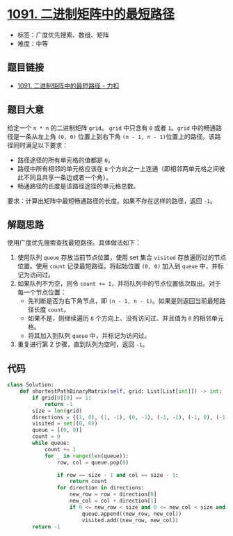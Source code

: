 # [1091. 二进制矩阵中的最短路径](https://leetcode.cn/problems/shortest-path-in-binary-matrix/)

- 标签：广度优先搜索、数组、矩阵
- 难度：中等

## 题目链接

- [1091. 二进制矩阵中的最短路径 - 力扣](https://leetcode.cn/problems/shortest-path-in-binary-matrix/)

## 题目大意

给定一个 `n * n` 的二进制矩阵 `grid`。 `grid` 中只含有 `0` 或者 `1`。`grid` 中的畅通路径是一条从左上角 `(0, 0)` 位置上到右下角 `(n - 1, n - 1)`位置上的路径。该路径同时满足以下要求：

- 路径途径的所有单元格的值都是 `0`。
- 路径中所有相邻的单元格应该在 `8` 个方向之一上连通（即相邻两单元格之间彼此不同且共享一条边或者一个角）。
- 畅通路径的长度是该路径途径的单元格总数。

要求：计算出矩阵中最短畅通路径的长度。如果不存在这样的路径，返回 `-1`。

## 解题思路

使用广度优先搜索查找最短路径。具体做法如下：

1. 使用队列 `queue` 存放当前节点位置，使用 set 集合 `visited` 存放遍历过的节点位置。使用 `count` 记录最短路径。将起始位置 `(0, 0)` 加入到 `queue` 中，并标记为访问过。
2. 如果队列不为空，则令 `count += 1`，并将队列中的节点位置依次取出。对于每一个节点位置：
   - 先判断是否为右下角节点，即 `(n - 1, n - 1)`。如果是则返回当前最短路径长度 `count`。
   - 如果不是，则继续遍历 `8` 个方向上、没有访问过、并且值为 `0` 的相邻单元格。
   - 将其加入到队列 `queue` 中，并标记为访问过。
3. 重复进行第 2 步骤，直到队列为空时，返回 `-1`。

## 代码

```python
class Solution:
    def shortestPathBinaryMatrix(self, grid: List[List[int]]) -> int:
        if grid[0][0] == 1:
            return -1
        size = len(grid)
        directions = {(1, 0), (1, -1), (0, -1), (-1, -1), (-1, 0), (-1, 1), (0, 1), (1, 1)}
        visited = set((0, 0))
        queue = [(0, 0)]
        count = 0
        while queue:
            count += 1
            for _ in range(len(queue)):
                row, col = queue.pop(0)

                if row == size - 1 and col == size - 1:
                    return count
                for direction in directions:
                    new_row = row + direction[0]
                    new_col = col + direction[1]
                    if 0 <= new_row < size and 0 <= new_col < size and grid[new_row][new_col] == 0 and (new_row, new_col) not in visited:
                        queue.append((new_row, new_col))
                        visited.add((new_row, new_col))
        return -1
```

